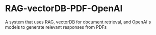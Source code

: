 # RAG-vectorDB-PDF-OpenAI
A system that uses RAG, vectorDB for document retrieval, and OpenAI's models to generate relevant responses from PDFs 
